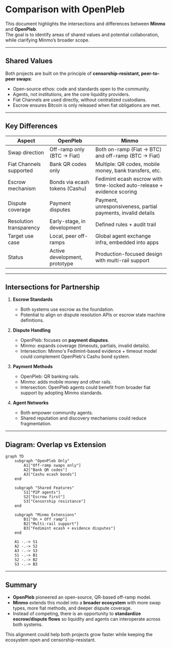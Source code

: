 # Comparison with OpenPleb

This document highlights the intersections and differences between **Minmo** and **OpenPleb**.  
The goal is to identify areas of shared values and potential collaboration, while clarifying Minmo’s broader scope.

---

## Shared Values

Both projects are built on the principle of **censorship-resistant, peer-to-peer swaps**:
- Open-source ethos: code and standards open to the community.  
- Agents, not institutions, are the core liquidity providers.  
- Fiat Channels are used directly, without centralized custodians.
- Escrow ensures Bitcoin is only released when fiat obligations are met.  

---

## Key Differences

| Aspect                   | OpenPleb                           | Minmo |
|---------------------------|-------------------------------------|-------|
| Swap direction            | Off-ramp only (BTC → Fiat)         | Both on-ramp (Fiat → BTC) and off-ramp (BTC → Fiat) |
| Fiat Channels supported   | Bank QR codes only                 | Multiple: QR codes, mobile money, bank transfers, etc. |
| Escrow mechanism          | Bonds via ecash tokens (Cashu)     | Fedimint ecash escrow with time-locked auto-release + evidence scoring |
| Dispute coverage          | Payment disputes                   | Payment, unresponsiveness, partial payments, invalid details |
| Resolution transparency   | Early-stage, in development        | Defined rules + audit trail |
| Target use case           | Local, peer off-ramps              | Global agent exchange infra, embedded into apps |
| Status                    | Active development, prototype      | Production-focused design with multi-rail support |

---

## Intersections for Partnership

1. **Escrow Standards**  
   - Both systems use escrow as the foundation.  
   - Potential to align on dispute resolution APIs or escrow state machine definitions.  

2. **Dispute Handling**  
   - OpenPleb: focuses on **payment disputes**.  
   - Minmo: expands coverage (timeouts, partials, invalid details).  
   - Intersection: Minmo's Fedimint-based evidence + timeout model could complement OpenPleb's Cashu bond system.  

3. **Payment Methods**  
   - OpenPleb: QR banking rails.  
   - Minmo: adds mobile money and other rails.  
   - Intersection: OpenPleb agents could benefit from broader fiat support by adopting Minmo standards.  

4. **Agent Networks**  
   - Both empower community agents.  
   - Shared reputation and discovery mechanisms could reduce fragmentation.  

---

## Diagram: Overlap vs Extension

```mermaid
graph TD
    subgraph "OpenPleb Only"
        A1["Off-ramp swaps only"]
        A2["Bank QR codes"]
        A3["Cashu ecash bonds"]
    end
    
    subgraph "Shared Features"
        S1["P2P agents"]
        S2["Escrow first"]
        S3["Censorship resistance"]
    end
    
    subgraph "Minmo Extensions"
        B1["On + Off ramp"]
        B2["Multi-rail support"]
        B3["Fedimint ecash + evidence disputes"]
    end
    
    A1 -.-> S1
    A2 -.-> S2
    A3 -.-> S3
    S1 -.-> B1
    S2 -.-> B2
    S3 -.-> B3
```

---

## Summary

- **OpenPleb** pioneered an open-source, QR-based off-ramp model.  
- **Minmo** extends this model into a **broader ecosystem** with more swap types, more fiat methods, and deeper dispute coverage.  
- Instead of competing, there is an opportunity to **standardize escrow/dispute flows** so liquidity and agents can interoperate across both systems.  

This alignment could help both projects grow faster while keeping the ecosystem open and censorship-resistant.
